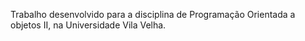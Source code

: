 Trabalho desenvolvido para a disciplina de Programação Orientada a objetos II, na Universidade Vila Velha. 
